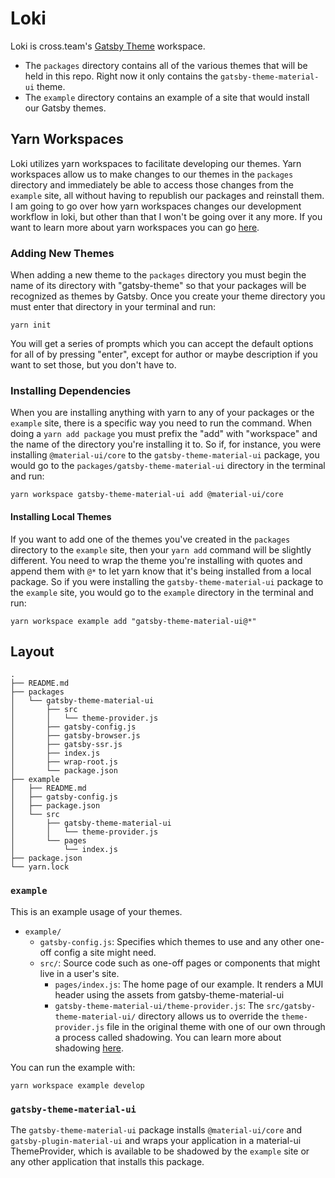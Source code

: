 # Loki

Loki is cross.team's [Gatsby Theme](https://www.gatsbyjs.org/docs/themes/) workspace.
- The `packages` directory contains all of the various themes that will be held in this repo. Right now it only contains the `gatsby-theme-material-ui` theme.
- The `example` directory contains an example of a site that would install our Gatsby themes.

## Yarn Workspaces

Loki utilizes yarn workspaces to facilitate developing our themes. Yarn workspaces allow us to make changes to our themes in the `packages` directory and immediately be able to access those changes from the `example` site, all without having to republish our packages and reinstall them. I am going to go over how yarn workspaces changes our development workflow in loki, but other than that I won't be going over it any more. If you want to learn more about yarn workspaces you can go [here](https://yarnpkg.com/lang/en/docs/workspaces/).

### Adding New Themes

When adding a new theme to the `packages` directory you must begin the name of its directory with "gatsby-theme" so that your packages will be recognized as themes by Gatsby. Once you create your theme directory you must enter that directory in your terminal and run:

```yarn init```

You will get a series of prompts which you can accept the default options for all of by pressing "enter", except for author or maybe description if you want to set those, but you don't have to.

### Installing Dependencies

When you are installing anything with yarn to any of your packages or the `example` site, there is a specific way you need to run the command. When doing a `yarn add package` you must prefix the "add" with "workspace" and the name of the directory you're installing it to. So if, for instance, you were installing `@material-ui/core` to the `gatsby-theme-material-ui` package, you would go to the `packages/gatsby-theme-material-ui` directory in the terminal and run:

```yarn workspace gatsby-theme-material-ui add @material-ui/core```

#### Installing Local Themes

If you want to add one of the themes you've created in the `packages` directory to the `example` site, then your `yarn add` command will be slightly different. You need to wrap the theme you're installing with quotes and append them with `@*` to let yarn know that it's being installed from a local package. So if you were installing the `gatsby-theme-material-ui` package to the `example` site, you would go to the `example` directory in the terminal and run:

```yarn workspace example add "gatsby-theme-material-ui@*"```

## Layout

```shell
.
├── README.md
├── packages
│   └── gatsby-theme-material-ui
│       ├── src
│       │   └── theme-provider.js
│       ├── gatsby-config.js
│       ├── gatsby-browser.js
│       ├── gatsby-ssr.js
│       ├── index.js
│       ├── wrap-root.js
│       └── package.json
├── example
│   ├── README.md
│   ├── gatsby-config.js
│   ├── package.json
│   └── src
│       ├── gatsby-theme-material-ui
│       │   └── theme-provider.js
│       └── pages
│           └── index.js
├── package.json
└── yarn.lock
```

### `example`

This is an example usage of your themes.

- `example/`
  - `gatsby-config.js`: Specifies which themes to use and any other one-off config a site might need.
  - `src/`: Source code such as one-off pages or components that might live in
    a user's site.
    - `pages/index.js`: The home page of our example. It renders a MUI header using the assets from gatsby-theme-material-ui
    - `gatsby-theme-material-ui/theme-provider.js`: The `src/gatsby-theme-material-ui/` directory allows us to override the `theme-provider.js` file in the original theme with one of our own through a process called shadowing. You can learn more about shadowing [here](https://www.gatsbyjs.org/docs/themes/shadowing/).

You can run the example with:

```shell
yarn workspace example develop
```

### `gatsby-theme-material-ui`

The `gatsby-theme-material-ui` package installs `@material-ui/core` and `gatsby-plugin-material-ui` and wraps your application in a material-ui ThemeProvider, which is available to be shadowed by the `example` site or any other application that installs this package.
